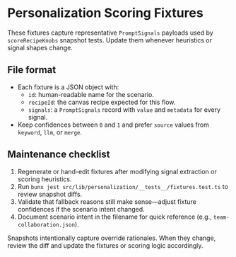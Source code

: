 # Personalization Scoring Fixtures

These fixtures capture representative `PromptSignals` payloads used by `scoreRecipeKnobs` snapshot tests. Update them whenever heuristics or signal shapes change.

## File format
- Each fixture is a JSON object with:
  - `id`: human-readable name for the scenario.
  - `recipeId`: the canvas recipe expected for this flow.
  - `signals`: a `PromptSignals` record with `value` and `metadata` for every signal.
- Keep confidences between `0` and `1` and prefer `source` values from `keyword`, `llm`, or `merge`.

## Maintenance checklist
1. Regenerate or hand-edit fixtures after modifying signal extraction or scoring heuristics.
2. Run `bunx jest src/lib/personalization/__tests__/fixtures.test.ts` to review snapshot diffs.
3. Validate that fallback reasons still make sense—adjust fixture confidences if the scenario intent changed.
4. Document scenario intent in the filename for quick reference (e.g., `team-collaboration.json`).

Snapshots intentionally capture override rationales. When they change, review the diff and update the fixtures or scoring logic accordingly.
